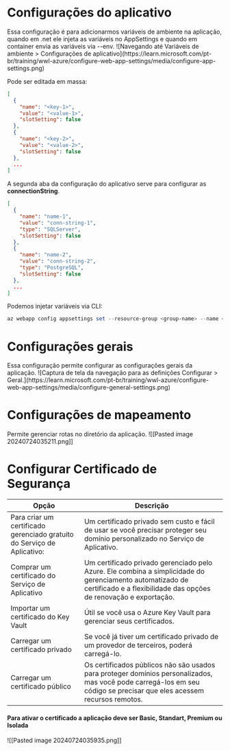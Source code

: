 
<h1>Configurações do aplicativo</h1>
Essa configuração é para adicionarmos variáveis de ambiente na aplicação, quando em .net ele injeta as variáveis no AppSettings e quando em container envia as variáveis via --env.
![Navegando até Variáveis de ambiente > Configurações de aplicativo](https://learn.microsoft.com/pt-br/training/wwl-azure/configure-web-app-settings/media/configure-app-settings.png)

Pode ser editada em massa:
```JSON
[
  {
    "name": "<key-1>",
    "value": "<value-1>",
    "slotSetting": false
  },
  {
    "name": "<key-2>",
    "value": "<value-2>",
    "slotSetting": false
  },
  ...
]
```

A segunda aba da configuração do aplicativo serve para configurar as <strong>connectionString</strong>.
```JSON
[
  {
    "name": "name-1",
    "value": "conn-string-1",
    "type": "SQLServer",
    "slotSetting": false
  },
  {
    "name": "name-2",
    "value": "conn-string-2",
    "type": "PostgreSQL",
    "slotSetting": false
  },
  ...
]
```

Podemos injetar variáveis via CLI:

```powershell
az webapp config appsettings set --resource-group <group-name> --name <app-name> --settings key1=value1 key2=value2
```

<h1>Configurações gerais</h1>
Essa configuração permite configurar as configurações gerais da aplicação.
![Captura de tela da navegação para as definições Configurar > Geral.](https://learn.microsoft.com/pt-br/training/wwl-azure/configure-web-app-settings/media/configure-general-settings.png)



<h1>Configurações de mapeamento</h1>
Permite gerenciar rotas no diretório da aplicação.
![[Pasted image 20240724035211.png]]


<h1>Configurar Certificado de Segurança</h1>
<table>
    <thead>
        <tr>
            <th>Opção</th>
            <th>Descrição</th>
        </tr>
    </thead>
    <tbody>
        <tr>
            <td>Para criar um certificado gerenciado gratuito do Serviço de Aplicativo:</td>
            <td>Um certificado privado sem custo e fácil de usar se você precisar proteger seu domínio personalizado no Serviço de Aplicativo.</td>
        </tr>
        <tr>
            <td>Comprar um certificado do Serviço de Aplicativo</td>
            <td>Um certificado privado gerenciado pelo Azure. Ele combina a simplicidade do gerenciamento automatizado de certificado e a flexibilidade das opções de renovação e exportação.</td>
        </tr>
        <tr>
            <td>Importar um certificado do Key Vault</td>
            <td>Útil se você usa o Azure Key Vault para gerenciar seus certificados.</td>
        </tr>
        <tr>
            <td>Carregar um certificado privado</td>
            <td>Se você já tiver um certificado privado de um provedor de terceiros, poderá carregá-lo.</td>
        </tr>
        <tr>
            <td>Carregar um certificado público</td>
            <td>Os certificados públicos não são usados para proteger domínios personalizados, mas você pode carregá-los em seu código se precisar que eles acessem recursos remotos.</td>
        </tr>
    </tbody>
</table>

<h4>Para ativar o certificado a aplicação deve ser Basic, Standart, Premium ou Isolada</h4>

![[Pasted image 20240724035935.png]]

